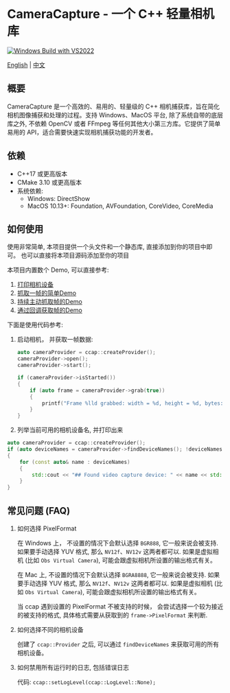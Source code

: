 # CameraCapture - 一个 C++ 轻量相机库

[![Windows Build with VS2022](https://github.com/wysaid/CameraCapture/workflows/Windows%20Build%20with%20VS2022/badge.svg)](https://github.com/wysaid/CameraCapture/actions/workflows/windows-build.yml)

[English](./README.md) | [中文](./README.zh-CN.md)

## 概要

CameraCapture 是一个高效的、易用的、轻量级的 C++ 相机捕获库，旨在简化相机图像捕获和处理的过程。支持 Windows、MacOS 平台, 除了系统自带的底层库之外, 不依赖 OpenCV 或者 FFmpeg 等任何其他大小第三方库。它提供了简单易用的 API，适合需要快速实现相机捕获功能的开发者。

## 依赖

- C++17 或更高版本
- CMake 3.10 或更高版本
- 系统依赖:
  - Windows: DirectShow
  - MacOS 10.13+: Foundation, AVFoundation, CoreVideo, CoreMedia

## 如何使用

使用非常简单, 本项目提供一个头文件和一个静态库, 直接添加到你的项目中即可。
也可以直接将本项目源码添加至你的项目

本项目内置数个 Demo, 可以直接参考:

1. [打印相机设备](./demo/0-print_camera.cpp)
2. [抓取一帧的简单Demo](./demo/1-minimal_demo.cpp)
3. [持续主动抓取帧的Demo](./demo/2-capture_grab.cpp)
4. [通过回调获取帧的Demo](./demo/3-capture_callback.cpp)

下面是使用代码参考:

1. 启动相机， 并获取一帧数据:

    ```cpp
    auto cameraProvider = ccap::createProvider();
    cameraProvider->open();
    cameraProvider->start();

    if (cameraProvider->isStarted())
    {
        if (auto frame = cameraProvider->grab(true))
        {
            printf("Frame %lld grabbed: width = %d, height = %d, bytes: %d\n", frame->frameIndex, frame->width, frame->height, frame->sizeInBytes);
        }
    }
    ```

2. 列举当前可用的相机设备名, 并打印出来

  ```cpp
  auto cameraProvider = ccap::createProvider();
  if (auto deviceNames = cameraProvider->findDeviceNames(); !deviceNames.empty())
  {
      for (const auto& name : deviceNames)
      {
          std::cout << "## Found video capture device: " << name << std::endl;
      }
  }
  ```

## 常见问题 (FAQ)

1. 如何选择 PixelFormat

    在 Windows 上， 不设置的情况下会默认选择 `BGR888`, 它一般来说会被支持. 如果要手动选择 YUV 格式, 那么 `NV12f`、`NV12v` 这两者都可以.
    如果是虚拟相机 (比如 `Obs Virtual Camera`), 可能会跟虚拟相机所设置的输出格式有关。
  
    在 Mac 上, 不设置的情况下会默认选择 `BGRA8888`, 它一般来说会被支持. 如果要手动选择 YUV 格式, 那么 `NV12f`、`NV12v` 这两者都可以.
    如果是虚拟相机 (比如 `Obs Virtual Camera`), 可能会跟虚拟相机所设置的输出格式有关。
  
    当 ccap 遇到设置的 PixelFormat 不被支持的时候， 会尝试选择一个较为接近的被支持的格式, 具体格式需要从获取到的 `frame->PixelFormat` 来判断.
  
2. 如何选择不同的相机设备

    创建了 `ccap::Provider` 之后, 可以通过 `findDeviceNames` 来获取可用的所有相机设备。

3. 如何禁用所有运行时的日志, 包括错误日志

    代码: `ccap::setLogLevel(ccap::LogLevel::None);`
